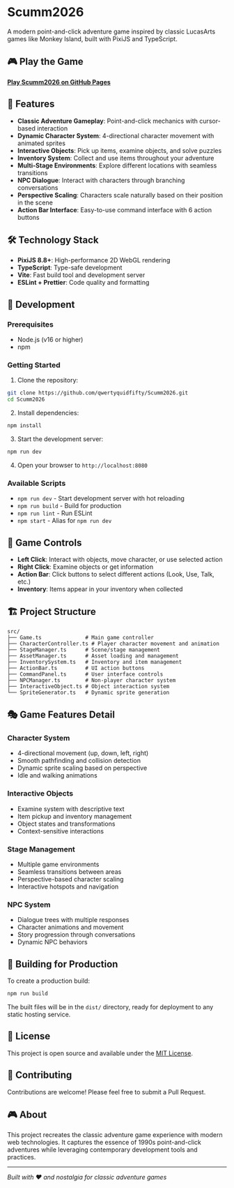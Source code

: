 # Scumm2026

A modern point-and-click adventure game inspired by classic LucasArts games like Monkey Island, built with PixiJS and TypeScript.

## 🎮 Play the Game

**[Play Scumm2026 on GitHub Pages](https://qwertyquidfifty.github.io/Scumm2026/)**

## 🎯 Features

- **Classic Adventure Gameplay**: Point-and-click mechanics with cursor-based interaction
- **Dynamic Character System**: 4-directional character movement with animated sprites
- **Interactive Objects**: Pick up items, examine objects, and solve puzzles
- **Inventory System**: Collect and use items throughout your adventure
- **Multi-Stage Environments**: Explore different locations with seamless transitions
- **NPC Dialogue**: Interact with characters through branching conversations
- **Perspective Scaling**: Characters scale naturally based on their position in the scene
- **Action Bar Interface**: Easy-to-use command interface with 6 action buttons

## 🛠️ Technology Stack

- **PixiJS 8.8+**: High-performance 2D WebGL rendering
- **TypeScript**: Type-safe development
- **Vite**: Fast build tool and development server
- **ESLint + Prettier**: Code quality and formatting

## 🚀 Development

### Prerequisites

- Node.js (v16 or higher)
- npm

### Getting Started

1. Clone the repository:
```bash
git clone https://github.com/qwertyquidfifty/Scumm2026.git
cd Scumm2026
```

2. Install dependencies:
```bash
npm install
```

3. Start the development server:
```bash
npm run dev
```

4. Open your browser to `http://localhost:8080`

### Available Scripts

- `npm run dev` - Start development server with hot reloading
- `npm run build` - Build for production
- `npm run lint` - Run ESLint
- `npm start` - Alias for `npm run dev`

## 🎨 Game Controls

- **Left Click**: Interact with objects, move character, or use selected action
- **Right Click**: Examine objects or get information
- **Action Bar**: Click buttons to select different actions (Look, Use, Talk, etc.)
- **Inventory**: Items appear in your inventory when collected

## 🏗️ Project Structure

```
src/
├── Game.ts              # Main game controller
├── CharacterController.ts # Player character movement and animation
├── StageManager.ts      # Scene/stage management
├── AssetManager.ts      # Asset loading and management
├── InventorySystem.ts   # Inventory and item management
├── ActionBar.ts         # UI action buttons
├── CommandPanel.ts      # User interface controls
├── NPCManager.ts        # Non-player character system
├── InteractiveObject.ts # Object interaction system
└── SpriteGenerator.ts   # Dynamic sprite generation
```

## 🎭 Game Features Detail

### Character System
- 4-directional movement (up, down, left, right)
- Smooth pathfinding and collision detection
- Dynamic sprite scaling based on perspective
- Idle and walking animations

### Interactive Objects
- Examine system with descriptive text
- Item pickup and inventory management
- Object states and transformations
- Context-sensitive interactions

### Stage Management
- Multiple game environments
- Seamless transitions between areas
- Perspective-based character scaling
- Interactive hotspots and navigation

### NPC System
- Dialogue trees with multiple responses
- Character animations and movement
- Story progression through conversations
- Dynamic NPC behaviors

## 🔧 Building for Production

To create a production build:

```bash
npm run build
```

The built files will be in the `dist/` directory, ready for deployment to any static hosting service.

## 📝 License

This project is open source and available under the [MIT License](LICENSE).

## 🤝 Contributing

Contributions are welcome! Please feel free to submit a Pull Request.

## 🎮 About

This project recreates the classic adventure game experience with modern web technologies. It captures the essence of 1990s point-and-click adventures while leveraging contemporary development tools and practices.

---

*Built with ❤️ and nostalgia for classic adventure games*